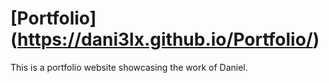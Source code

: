 # [Portfolio] (https://dani3lx.github.io/Portfolio/)
This is a portfolio website showcasing the work of Daniel.

